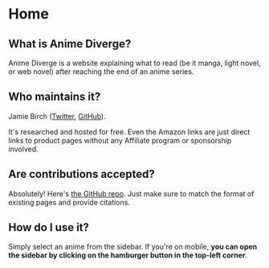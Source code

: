 # Home

## What is Anime Diverge?

Anime Diverge is a website explaining what to read (be it manga, light novel, or web novel) after reaching the end of an anime series.

## Who maintains it?

Jamie Birch ([Twitter](https://twitter.com/LinguaBrowse), [GitHub](https://github.com/shirakaba)).

It's researched and hosted for free. Even the Amazon links are just direct links to product pages without any Affiliate program or sponsorship involved.

## Are contributions accepted?

Absolutely! Here's [the GitHub repo](https://github.com/shirakaba/anime-diverge). Just make sure to match the format of existing pages and provide citations.

## How do I use it?

Simply select an anime from the sidebar. If you're on mobile, **you can open the sidebar by clicking on the hamburger button in the top-left corner**.
